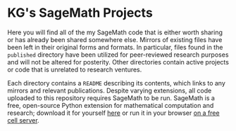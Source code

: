 # KG's SageMath Projects

Here you will find all of the my SageMath code that is either worth sharing or has already been shared somewhere else. Mirrors of existing files have been left in their original forms and formats. In particular, files found in the `published` directory have been utilized for peer-reviewed research purposes and will not be altered for posterity. Other directories contain active projects or code that is unrelated to research ventures.

Each directory contains a `README` describing its contents, which links to any mirrors and relevant publications. Despite varying extensions, all code uploaded to this repository requires SageMath to be run. SageMath is a free, open-source Python extension for mathematical computation and research; download it for yourself [here](https://www.sagemath.org/) or run it in your browser [on a free cell server](https://sagecell.sagemath.org/).
